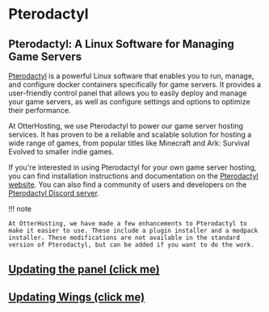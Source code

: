 # Pterodactyl

## Pterodactyl: A Linux Software for Managing Game Servers

[Pterodactyl](https://pterodactyl.io/) is a powerful Linux software that enables you to run, manage, and configure docker containers specifically for game servers. It provides a user-friendly control panel that allows you to easily deploy and manage your game servers, as well as configure settings and options to optimize their performance.

At OtterHosting, we use Pterodactyl to power our game server hosting services. It has proven to be a reliable and scalable solution for hosting a wide range of games, from popular titles like Minecraft and Ark: Survival Evolved to smaller indie games.

If you're interested in using Pterodactyl for your own game server hosting, you can find installation instructions and documentation on the [Pterodactyl website](https://pterodactyl.io/). You can also find a community of users and developers on the [Pterodactyl Discord server](https://discord.gg/pterodactyl).

!!! note

    At OtterHosting, we have made a few enhancements to Pterodactyl to make it easier to use. These include a plugin installer and a modpack installer. These modifications are not available in the standard version of Pterodactyl, but can be added if you want to do the work.

## [Updating the panel (click me)](https://pterodactyl.io/panel/1.0/updating.html)


## [Updating Wings (click me)](https://pterodactyl.io/wings/1.0/upgrading.html)

